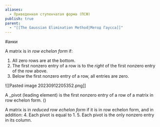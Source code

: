 ```yaml
---
aliases:
  - Приведенная ступенчатая форма (ПСФ)
publish: true
parent:
  - "[[The Gaussian Elimination Method|Метод Гаусса]]"
---
```

#анки

A matrix is in _row echelon form_ if:
1. All zero rows are at the bottom.
2. The first nonzero entry of a row is to the _right_ of the first nonzero entry of the row above.
3. Below the first nonzero entry of a row, all entries are zero.

![[Pasted image 20230912205352.png]]

A _pivot (leading element) is the first nonzero entry of a row of a matrix in row echelon form. ()

A matrix is in _reduced row echelon form_ if it is in row echelon form, and in addition:
4. Each pivot is equal to 1.
5. Each pivot is the only nonzero entry in its column.




